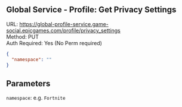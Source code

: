 ## Global Service - Profile: Get Privacy Settings

URL: https://global-profile-service.game-social.epicgames.com/profile/privacy_settings \
Method: PUT \
Auth Required: Yes (No Perm required)

```json
{
  "namespace": ""
}
```

## Parameters

`namespace`: e.g. `Fortnite`
